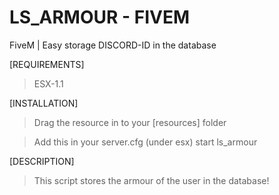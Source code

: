 # LS_ARMOUR - FIVEM
FiveM | Easy storage DISCORD-ID in the database


[REQUIREMENTS]

> ESX-1.1


[INSTALLATION]

> Drag the resource in to your [resources] folder

> Add this in your server.cfg (under esx) start ls_armour


[DESCRIPTION]

> This script stores the armour of the user in the database!
